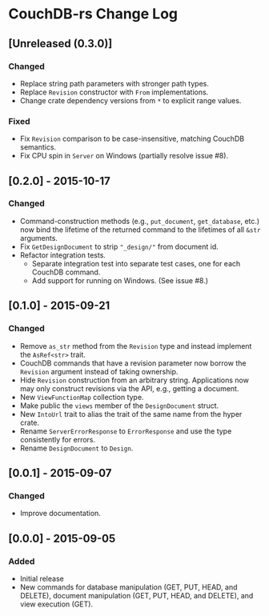 # CouchDB-rs Change Log

## [Unreleased (0.3.0)]

### Changed

* Replace string path parameters with stronger path types.
* Replace `Revision` constructor with `From` implementations.
* Change crate dependency versions from `*` to explicit range values.

### Fixed

* Fix `Revision` comparison to be case-insensitive, matching CouchDB
  semantics.
* Fix CPU spin in `Server` on Windows (partially resolve issue #8).

## [0.2.0] - 2015-10-17

### Changed

* Command-construction methods (e.g., `put_document`, `get_database`,
	etc.) now bind the lifetime of the returned command to the lifetimes
  of all `&str` arguments.
* Fix `GetDesignDocument` to strip `"_design/"` from document id.
* Refactor integration tests.
	* Separate integration test into separate test cases, one for each
	  CouchDB command.
  * Add support for running on Windows. (See issue #8.)

## [0.1.0] - 2015-09-21

### Changed

* Remove `as_str` method from the `Revision` type and instead implement the
	`AsRef<str>` trait.
* CouchDB commands that have a revision parameter now borrow the `Revision`
	argument instead of taking ownership.
* Hide `Revision` construction from an arbitrary string. Applications now may
	only construct revisions via the API, e.g., getting a document.
* New `ViewFunctionMap` collection type.
* Make public the `views` member of the `DesignDocument` struct.
* New `IntoUrl` trait to alias the trait of the same name from the hyper
  crate.
* Rename `ServerErrorResponse` to `ErrorResponse` and use the type
  consistently for errors.
* Rename `DesignDocument` to `Design`.

## [0.0.1] - 2015-09-07

### Changed

* Improve documentation.

## [0.0.0] - 2015-09-05

### Added

* Initial release
* New commands for database manipulation (GET, PUT, HEAD, and DELETE),
	document manipulation (GET, PUT, HEAD, and DELETE), and view execution
  (GET).
